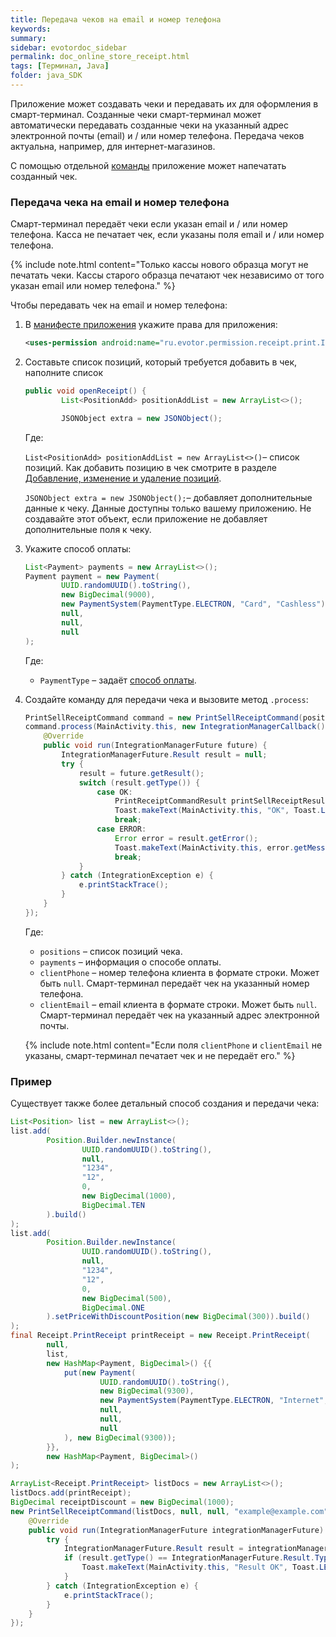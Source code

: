 ```yaml
---
title: Передача чеков на email и номер телефона
keywords:
summary:
sidebar: evotordoc_sidebar
permalink: doc_online_store_receipt.html
tags: [Терминал, Java]
folder: java_SDK
---
```


Приложение может создавать чеки и передавать их для оформления в смарт-терминал. Созданные чеки смарт-терминал может автоматически передавать созданные чеки на указанный адрес электронной почты (email) и / или номер телефона. Передача чеков актуальна, например, для интернет-магазинов.

С помощью отдельной [команды](./doc_app_integration_points.html#Commands) приложение может напечатать созданный чек.

### Передача чека на email и номер телефона

Смарт-терминал передаёт чеки если указан email и / или номер телефона. Касса не печатает чек, если указаны поля email и / или номер телефона.

{% include note.html content="Только кассы нового образца могут не печатать чеки. Кассы старого образца печатают чек независимо от того указан email или номер телефона." %}

Чтобы передавать чек на email и номер телефона:

1. В [манифесте приложения](./doc_java_app_manifest.html) укажите права для приложения:

   ```xml
   <uses-permission android:name="ru.evotor.permission.receipt.print.INTERNET_RECEIPT" />
   ```

2. Составьте список позиций, который требуется добавить в чек, наполните список

   ```java
   public void openReceipt() {
           List<PositionAdd> positionAddList = new ArrayList<>();

           JSONObject extra = new JSONObject();
   ```

   Где:

   `List<PositionAdd> positionAddList = new ArrayList<>()`– список позиций. Как добавить позицию в чек смотрите в разделе [Добавление, изменение и удаление позиций](doc_java_receipt_interactions.html#PositionAltering).

   `JSONObject extra = new JSONObject();`– добавляет дополнительные данные к чеку. Данные доступны только вашему приложению. Не создавайте этот объект, если приложение не добавляет дополнительные поля к чеку.

3. Укажите способ оплаты:

   ```java
   List<Payment> payments = new ArrayList<>();
   Payment payment = new Payment(
           UUID.randomUUID().toString(),
           new BigDecimal(9000),
           new PaymentSystem(PaymentType.ELECTRON, "Card", "Cashless"),
           null,
           null,
           null
   );
   ```

   Где:

   * `PaymentType` – задаёт [способ оплаты](https://github.com/evotor/integration-library/blob/develop/app/src/main/java/ru/evotor/framework/payment/PaymentType.java).

4. Создайте команду для передачи чека и вызовите метод `.process`:

   ```java
   PrintSellReceiptCommand command = new PrintSellReceiptCommand(positions, payments, null, "example@example.com");
   command.process(MainActivity.this, new IntegrationManagerCallback() {
       @Override
       public void run(IntegrationManagerFuture future) {
           IntegrationManagerFuture.Result result = null;
           try {
               result = future.getResult();
               switch (result.getType()) {
                   case OK:
                       PrintReceiptCommandResult printSellReceiptResult = PrintReceiptCommandResult.create(result.getData());
                       Toast.makeText(MainActivity.this, "OK", Toast.LENGTH_LONG).show();
                       break;
                   case ERROR:
                       Error error = result.getError();
                       Toast.makeText(MainActivity.this, error.getMessage(), Toast.LENGTH_LONG).show();
                       break;
               }
           } catch (IntegrationException e) {
               e.printStackTrace();
           }
       }
   });
   ```

    Где:

    * `positions` – список позиций чека.
    * `payments` – информация о способе оплаты.
    * `clientPhone` – номер телефона клиента в формате строки. Может быть `null`. Смарт-терминал передаёт чек на указанный номер телефона.
    * `clientEmail` – email клиента в формате строки. Может быть `null`. Смарт-терминал передаёт чек на указанный адрес электронной почты.

    {% include note.html content="Если поля `clientPhone` и `clientEmail` не указаны, смарт-терминал печатает чек и не передаёт его." %}


### Пример

Существует также более детальный способ создания и передачи чека:

```java
List<Position> list = new ArrayList<>();
list.add(
        Position.Builder.newInstance(
                UUID.randomUUID().toString(),
                null,
                "1234",
                "12",
                0,
                new BigDecimal(1000),
                BigDecimal.TEN
        ).build()
);
list.add(
        Position.Builder.newInstance(
                UUID.randomUUID().toString(),
                null,
                "1234",
                "12",
                0,
                new BigDecimal(500),
                BigDecimal.ONE
        ).setPriceWithDiscountPosition(new BigDecimal(300)).build()
);
final Receipt.PrintReceipt printReceipt = new Receipt.PrintReceipt(
        null,
        list,
        new HashMap<Payment, BigDecimal>() {{
            put(new Payment(
                    UUID.randomUUID().toString(),
                    new BigDecimal(9300),
                    new PaymentSystem(PaymentType.ELECTRON, "Internet", "12424"),
                    null,
                    null,
                    null
            ), new BigDecimal(9300));
        }},
        new HashMap<Payment, BigDecimal>()
);

ArrayList<Receipt.PrintReceipt> listDocs = new ArrayList<>();
listDocs.add(printReceipt);
BigDecimal receiptDiscount = new BigDecimal(1000);
new PrintSellReceiptCommand(listDocs, null, null, "example@example.com", receiptDiscount).process(MainActivity.this, new IntegrationManagerCallback() {
    @Override
    public void run(IntegrationManagerFuture integrationManagerFuture) {
        try {
            IntegrationManagerFuture.Result result = integrationManagerFuture.getResult();
            if (result.getType() == IntegrationManagerFuture.Result.Type.OK) {
                Toast.makeText(MainActivity.this, "Result OK", Toast.LENGTH_SHORT).show();
            }
        } catch (IntegrationException e) {
            e.printStackTrace();
        }
    }
});
```
